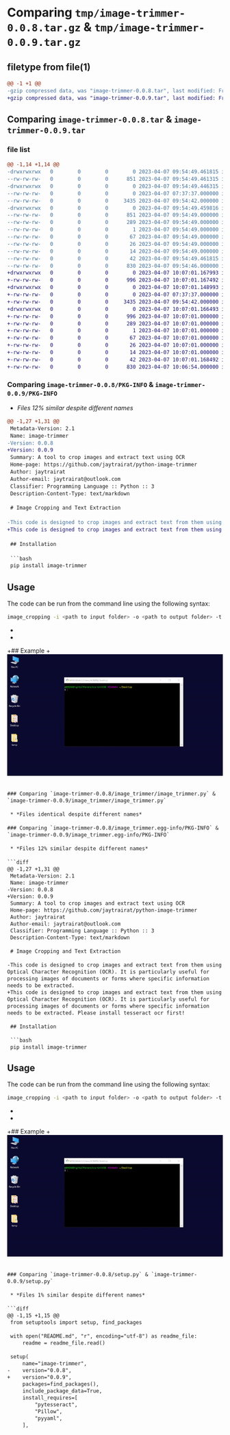 # Comparing `tmp/image-trimmer-0.0.8.tar.gz` & `tmp/image-trimmer-0.0.9.tar.gz`

## filetype from file(1)

```diff
@@ -1 +1 @@
-gzip compressed data, was "image-trimmer-0.0.8.tar", last modified: Fri Apr  7 09:54:49 2023, max compression
+gzip compressed data, was "image-trimmer-0.0.9.tar", last modified: Fri Apr  7 10:07:01 2023, max compression
```

## Comparing `image-trimmer-0.0.8.tar` & `image-trimmer-0.0.9.tar`

### file list

```diff
@@ -1,14 +1,14 @@
-drwxrwxrwx   0        0        0        0 2023-04-07 09:54:49.461815 image-trimmer-0.0.8/
--rw-rw-rw-   0        0        0      851 2023-04-07 09:54:49.461315 image-trimmer-0.0.8/PKG-INFO
-drwxrwxrwx   0        0        0        0 2023-04-07 09:54:49.446315 image-trimmer-0.0.8/image_trimmer/
--rw-rw-rw-   0        0        0        0 2023-04-07 07:37:37.000000 image-trimmer-0.0.8/image_trimmer/__init__.py
--rw-rw-rw-   0        0        0     3435 2023-04-07 09:54:42.000000 image-trimmer-0.0.8/image_trimmer/image_trimmer.py
-drwxrwxrwx   0        0        0        0 2023-04-07 09:54:49.459816 image-trimmer-0.0.8/image_trimmer.egg-info/
--rw-rw-rw-   0        0        0      851 2023-04-07 09:54:49.000000 image-trimmer-0.0.8/image_trimmer.egg-info/PKG-INFO
--rw-rw-rw-   0        0        0      289 2023-04-07 09:54:49.000000 image-trimmer-0.0.8/image_trimmer.egg-info/SOURCES.txt
--rw-rw-rw-   0        0        0        1 2023-04-07 09:54:49.000000 image-trimmer-0.0.8/image_trimmer.egg-info/dependency_links.txt
--rw-rw-rw-   0        0        0       67 2023-04-07 09:54:49.000000 image-trimmer-0.0.8/image_trimmer.egg-info/entry_points.txt
--rw-rw-rw-   0        0        0       26 2023-04-07 09:54:49.000000 image-trimmer-0.0.8/image_trimmer.egg-info/requires.txt
--rw-rw-rw-   0        0        0       14 2023-04-07 09:54:49.000000 image-trimmer-0.0.8/image_trimmer.egg-info/top_level.txt
--rw-rw-rw-   0        0        0       42 2023-04-07 09:54:49.461815 image-trimmer-0.0.8/setup.cfg
--rw-rw-rw-   0        0        0      830 2023-04-07 09:54:46.000000 image-trimmer-0.0.8/setup.py
+drwxrwxrwx   0        0        0        0 2023-04-07 10:07:01.167993 image-trimmer-0.0.9/
+-rw-rw-rw-   0        0        0      996 2023-04-07 10:07:01.167492 image-trimmer-0.0.9/PKG-INFO
+drwxrwxrwx   0        0        0        0 2023-04-07 10:07:01.148993 image-trimmer-0.0.9/image_trimmer/
+-rw-rw-rw-   0        0        0        0 2023-04-07 07:37:37.000000 image-trimmer-0.0.9/image_trimmer/__init__.py
+-rw-rw-rw-   0        0        0     3435 2023-04-07 09:54:42.000000 image-trimmer-0.0.9/image_trimmer/image_trimmer.py
+drwxrwxrwx   0        0        0        0 2023-04-07 10:07:01.166493 image-trimmer-0.0.9/image_trimmer.egg-info/
+-rw-rw-rw-   0        0        0      996 2023-04-07 10:07:01.000000 image-trimmer-0.0.9/image_trimmer.egg-info/PKG-INFO
+-rw-rw-rw-   0        0        0      289 2023-04-07 10:07:01.000000 image-trimmer-0.0.9/image_trimmer.egg-info/SOURCES.txt
+-rw-rw-rw-   0        0        0        1 2023-04-07 10:07:01.000000 image-trimmer-0.0.9/image_trimmer.egg-info/dependency_links.txt
+-rw-rw-rw-   0        0        0       67 2023-04-07 10:07:01.000000 image-trimmer-0.0.9/image_trimmer.egg-info/entry_points.txt
+-rw-rw-rw-   0        0        0       26 2023-04-07 10:07:01.000000 image-trimmer-0.0.9/image_trimmer.egg-info/requires.txt
+-rw-rw-rw-   0        0        0       14 2023-04-07 10:07:01.000000 image-trimmer-0.0.9/image_trimmer.egg-info/top_level.txt
+-rw-rw-rw-   0        0        0       42 2023-04-07 10:07:01.168492 image-trimmer-0.0.9/setup.cfg
+-rw-rw-rw-   0        0        0      830 2023-04-07 10:06:54.000000 image-trimmer-0.0.9/setup.py
```

### Comparing `image-trimmer-0.0.8/PKG-INFO` & `image-trimmer-0.0.9/PKG-INFO`

 * *Files 12% similar despite different names*

```diff
@@ -1,27 +1,31 @@
 Metadata-Version: 2.1
 Name: image-trimmer
-Version: 0.0.8
+Version: 0.0.9
 Summary: A tool to crop images and extract text using OCR
 Home-page: https://github.com/jaytrairat/python-image-trimmer
 Author: jaytrairat
 Author-email: jaytrairat@outlook.com
 Classifier: Programming Language :: Python :: 3
 Description-Content-Type: text/markdown
 
 # Image Cropping and Text Extraction
 
-This code is designed to crop images and extract text from them using Optical Character Recognition (OCR). It is particularly useful for processing images of documents or forms where specific information needs to be extracted.
+This code is designed to crop images and extract text from them using Optical Character Recognition (OCR). It is particularly useful for processing images of documents or forms where specific information needs to be extracted. Please install tesseract ocr first!
 
 ## Installation
 
 ```bash
 pip install image-trimmer
 ```
 
 ## Usage
 
 The code can be run from the command line using the following syntax:
 
 ```bash
 image_cropping -i <path to input folder> -o <path to output folder> -t <template name>
 ```
+
+
+## Example
+![Example](https://raw.githubusercontent.com/jaytrairat/python-image-trimmer/main/demo.gif)
```

### Comparing `image-trimmer-0.0.8/image_trimmer/image_trimmer.py` & `image-trimmer-0.0.9/image_trimmer/image_trimmer.py`

 * *Files identical despite different names*

### Comparing `image-trimmer-0.0.8/image_trimmer.egg-info/PKG-INFO` & `image-trimmer-0.0.9/image_trimmer.egg-info/PKG-INFO`

 * *Files 12% similar despite different names*

```diff
@@ -1,27 +1,31 @@
 Metadata-Version: 2.1
 Name: image-trimmer
-Version: 0.0.8
+Version: 0.0.9
 Summary: A tool to crop images and extract text using OCR
 Home-page: https://github.com/jaytrairat/python-image-trimmer
 Author: jaytrairat
 Author-email: jaytrairat@outlook.com
 Classifier: Programming Language :: Python :: 3
 Description-Content-Type: text/markdown
 
 # Image Cropping and Text Extraction
 
-This code is designed to crop images and extract text from them using Optical Character Recognition (OCR). It is particularly useful for processing images of documents or forms where specific information needs to be extracted.
+This code is designed to crop images and extract text from them using Optical Character Recognition (OCR). It is particularly useful for processing images of documents or forms where specific information needs to be extracted. Please install tesseract ocr first!
 
 ## Installation
 
 ```bash
 pip install image-trimmer
 ```
 
 ## Usage
 
 The code can be run from the command line using the following syntax:
 
 ```bash
 image_cropping -i <path to input folder> -o <path to output folder> -t <template name>
 ```
+
+
+## Example
+![Example](https://raw.githubusercontent.com/jaytrairat/python-image-trimmer/main/demo.gif)
```

### Comparing `image-trimmer-0.0.8/setup.py` & `image-trimmer-0.0.9/setup.py`

 * *Files 1% similar despite different names*

```diff
@@ -1,15 +1,15 @@
 from setuptools import setup, find_packages
 
 with open("README.md", "r", encoding="utf-8") as readme_file:
     readme = readme_file.read()
 
 setup(
     name="image-trimmer",
-    version="0.0.8",
+    version="0.0.9",
     packages=find_packages(),
     include_package_data=True,
     install_requires=[
         "pytesseract",
         "Pillow",
         "pyyaml",
     ],
```

